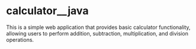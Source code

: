 # calculator__java
This is a simple web application that provides basic calculator functionality, allowing users to perform addition, subtraction, multiplication, and division operations.
